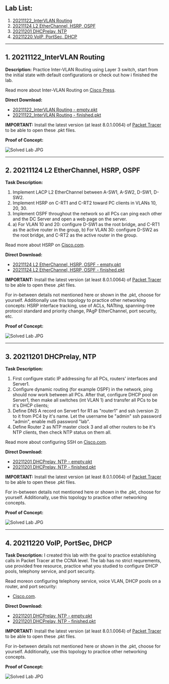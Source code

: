 ## Lab List:

1. [20211122_InterVLAN Routing](https://github.com/ccconnected/PT_Labs#1-20211122_intervlan-routing)
2. [20211124 L2 EtherChannel, HSRP, OSPF](https://github.com/ccconnected/PT_Labs#2-20211124-l2-etherchannel-hsrp-ospf)
3. [20211201 DHCPrelay, NTP](https://github.com/ccconnected/PT_Labs#3-20211201-dhcprelay-ntp)
4. [20211220 VoIP, PortSec, DHCP](https://github.com/ccconnected/PT_Labs#3-20211201-dhcprelay-ntp)


---

## 1. 20211122_InterVLAN Routing

**Description:** Practice Inter-VLAN Routing using Layer 3 switch, start from the initial state with default configurations or check out how i finished the lab.

Read more about Inter-VLAN Routing on [Cisco Press](https://www.ciscopress.com/articles/article.asp?p=3089357&seqNum=6).

**Direct Download:** 
- [20211122_InterVLAN Routing - empty.pkt](https://github.com/ccconnected/PT_Labs/raw/main/20211122_InterVLAN%20Routing%20-%20empty.pkt)
- [20211122_InterVLAN Routing - finished.pkt](https://github.com/ccconnected/PT_Labs/raw/main/20211122_InterVLAN%20Routing%20-%20finished.pkt)

**IMPORTANT:** Install the latest version (at least 8.0.1.0064) of [Packet Tracer](https://www.netacad.com/courses/packet-tracer) to be able to open these .pkt files.

**Proof of Concept:**

![Solved Lab JPG](https://i.imgur.com/5LloSaL.jpg)

---

## 2. 20211124 L2 EtherChannel, HSRP, OSPF

**Task Description:** 
1. Implement LACP L2 EtherChannel between A-SW1, A-SW2, D-SW1, D-SW2.
2. Implement HSRP on C-RT1 and C-RT2 toward PC clients in VLANs 10, 20, 30.
3. Implement OSPF throughout the network so all PCs can ping each other and the DC Server and open a web page on the server.
4. a) For VLAN 10 and 20: configure D-SW1 as the root bridge, and C-RT1 as the active router in the group,
   b) For VLAN 30: configure D-SW2 as the root bridge, and C-RT2 as the active router in the group.

Read more about HSRP on [Cisco.com](https://www.cisco.com/c/en/us/support/docs/ip/hot-standby-router-protocol-hsrp/13780-6.html).

**Direct Download:**
- [20211124 L2 EtherChannel, HSRP, OSPF - empty.pkt](https://github.com/ccconnected/PT_Labs/raw/main/20211124%20L2%20EtherChannel%2C%20HSRP%2C%20OSPF%20-%20empty.pkt)
- [20211124 L2 EtherChannel, HSRP, OSPF - finished.pkt](https://github.com/ccconnected/PT_Labs/raw/main/20211124%20L2%20EtherChannel%2C%20HSRP%2C%20OSPF%20-%20finished.pkt)

**IMPORTANT:** Install the latest version (at least 8.0.1.0064) of [Packet Tracer](https://www.netacad.com/courses/packet-tracer) to be able to open these .pkt files.

For in-between details not mentioned here or shown in the .pkt, choose for yourself.
Additionally use this topology to practice other networking concepts: HSRP interface tracking, use of ACLs, NATting, spanning-tree protocol standard and priority change, PAgP EtherChannel, port security, etc.

**Proof of Concept:**

![Solved Lab JPG](https://i.imgur.com/WOZBhdg.jpg)

---

## 3. 20211201 DHCPrelay, NTP

**Task Description:** 
1. First configure static IP addressing for all PCs, routers' interfaces and Server1.
2. Configure dynamic routing (for example OSPF) in the network, ping should now work between all PCs. After that, configure DHCP pool on Server1, then make all switches (int VLAN 1) and transfer all PCs to be it's DHCP clients;
3. Define DNS A record on Server1 for R1 as "router1" and ssh (version 2) to it from PC4 by it's name. Let the username be "admin" ssh password "admin", enable md5 password "lab".
4. Define Router 2 as NTP master clock 3 and all other routers to be it's NTP clients, then check NTP status on them all.

Read more about configuring SSH on [Cisco.com](https://www.cisco.com/c/en/us/support/docs/security-vpn/secure-shell-ssh/4145-ssh.html).

**Direct Download:**
- [20211201 DHCPrelay, NTP - empty.pkt](https://github.com/ccconnected/PT_Labs/raw/main/20211201%20DHCPrelay%2C%20NTP%20-%20empty.pkt)
- [20211201 DHCPrelay, NTP - finished.pkt](https://github.com/ccconnected/PT_Labs/raw/main/20211201%20DHCPrelay%2C%20NTP%20-%20finished.pkt)

**IMPORTANT:** Install the latest version (at least 8.0.1.0064) of [Packet Tracer](https://www.netacad.com/courses/packet-tracer) to be able to open these .pkt files.

For in-between details not mentioned here or shown in the .pkt, choose for yourself. Additionally, use this topology to practice other networking concepts.

**Proof of Concept:**

![Solved Lab JPG](https://i.imgur.com/Dju626A.jpg)

---

## 4. 20211220 VoIP, PortSec, DHCP

**Task Description:** 
I created this lab with the goal to practice establishing calls in Packet Tracer at the CCNA level. The lab has no strict requrements, use provided free resource, practice what you studied to configure DHCP pools, telephony service, and port security.

Read moreon configuring telephony service, voice VLAN, DHCP pools on a router, and port security:
- [Cisco.com](https://www.cisco.com/c/en/us/support/docs/security-vpn/secure-shell-ssh/4145-ssh.html).

**Direct Download:**
- [20211201 DHCPrelay, NTP - empty.pkt](https://github.com/ccconnected/PT_Labs/raw/main/20211201%20DHCPrelay%2C%20NTP%20-%20empty.pkt)
- [20211201 DHCPrelay, NTP - finished.pkt](https://github.com/ccconnected/PT_Labs/raw/main/20211201%20DHCPrelay%2C%20NTP%20-%20finished.pkt)

**IMPORTANT:** Install the latest version (at least 8.0.1.0064) of [Packet Tracer](https://www.netacad.com/courses/packet-tracer) to be able to open these .pkt files.

For in-between details not mentioned here or shown in the .pkt, choose for yourself. Additionally, use this topology to practice other networking concepts.

**Proof of Concept:**

![Solved Lab JPG](https://i.imgur.com/Dju626A.jpg)

